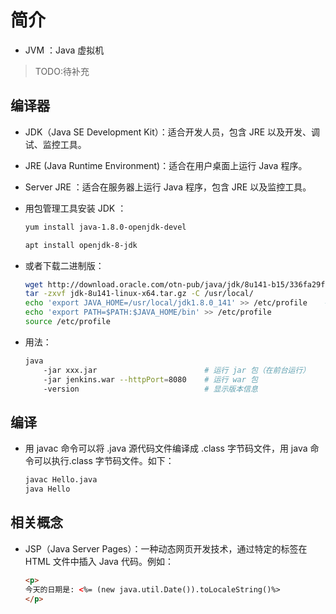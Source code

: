 # 简介

- JVM ：Java 虚拟机

> TODO:待补充

## 编译器


- JDK（Java SE Development Kit）：适合开发人员，包含 JRE 以及开发、调试、监控工具。
- JRE (Java Runtime Environment)：适合在用户桌面上运行 Java 程序。
- Server JRE ：适合在服务器上运行 Java 程序，包含 JRE 以及监控工具。


- 用包管理工具安装 JDK ：
    ```sh
    yum install java-1.8.0-openjdk-devel
    ```
    ```sh
    apt install openjdk-8-jdk
    ```
- 或者下载二进制版：
    ```sh
    wget http://download.oracle.com/otn-pub/java/jdk/8u141-b15/336fa29ff2bb4ef291e347e091f7f4a7/jdk-8u141-linux-x64.tar.gz --header "Cookie: oraclelicense=accept-securebackup-cookie"
    tar -zxvf jdk-8u141-linux-x64.tar.gz -C /usr/local/
    echo 'export JAVA_HOME=/usr/local/jdk1.8.0_141' >> /etc/profile    # 配置环境变量
    echo 'export PATH=$PATH:$JAVA_HOME/bin' >> /etc/profile
    source /etc/profile
    ```

- 用法：
    ```sh
    java
        -jar xxx.jar                        # 运行 jar 包（在前台运行）
        -jar jenkins.war --httpPort=8080    # 运行 war 包
        -version                            # 显示版本信息
    ```

## 编译

- 用 javac 命令可以将 .java 源代码文件编译成 .class 字节码文件，用 java 命令可以执行.class 字节码文件。如下：
    ```sh
    javac Hello.java
    java Hello
    ```

## 相关概念

- JSP（Java Server Pages）：一种动态网页开发技术，通过特定的标签在 HTML 文件中插入 Java 代码。例如：
    ```html
    <p>
    今天的日期是: <%= (new java.util.Date()).toLocaleString()%>
    </p>
    ```




